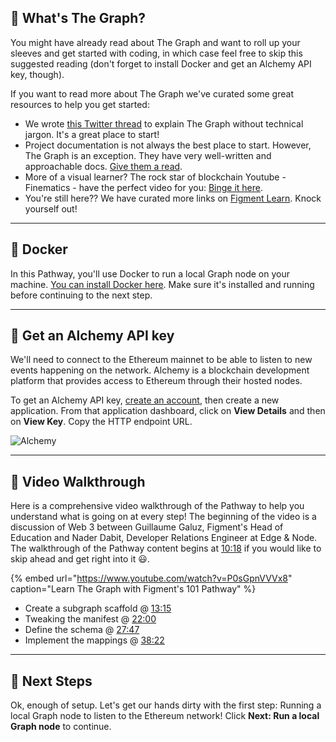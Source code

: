 ## 🤔 What's The Graph?

You might have already read about The Graph and want to roll up your sleeves and get started with coding, in which case feel free to skip this suggested reading (don't forget to install Docker and get an Alchemy API key, though).

If you want to read more about The Graph we've curated some great resources to help you get started:

- We wrote [this Twitter thread](https://twitter.com/sprngtheory/status/1425137466789486592) to explain The Graph without technical jargon. It's a great place to start!
- Project documentation is not always the best place to start. However, The Graph is an exception. They have very well-written and approachable docs. [Give them a read](https://thegraph.com/docs/about/introduction).
- More of a visual learner? The rock star of blockchain Youtube - Finematics - have the perfect video for you: [Binge it here](https://www.youtube.com/watch?v=7gC7xJ_98r8).
- You're still here?? We have curated more links on [Figment Learn](https://learn.figment.io/protocols/thegraph). Knock yourself out!

---

## 🐳 Docker

In this Pathway, you'll use Docker to run a local Graph node on your machine. [You can install Docker here](https://www.docker.com). Make sure it's installed and running before continuing to the next step.

---

## 🔑 Get an Alchemy API key

We'll need to connect to the Ethereum mainnet to be able to listen to new events happening on the network. Alchemy is a blockchain development platform that provides access to Ethereum through their hosted nodes.

To get an Alchemy API key, [create an account](https://www.alchemy.com/), then create a new application. From that application dashboard, click on **View Details** and then on **View Key**. Copy the HTTP endpoint URL.

![Alchemy](https://raw.githubusercontent.com/figment-networks/learn-web3-dapp/main/markdown/__images__/the-graph/alchemy-view-api-key.png)

---

## 🎥 Video Walkthrough

Here is a comprehensive video walkthrough of the Pathway to help you understand what is going on at every step!
The beginning of the video is a discussion of Web 3 between Guillaume Galuz, Figment's Head of Education and Nader Dabit, Developer Relations Engineer at Edge & Node. The walkthrough of the Pathway content begins at [10:18](https://www.youtube.com/watch?v=P0sGpnVVVx8?t=621) if you would like to skip ahead and get right into it 😃.

{% embed url="https://www.youtube.com/watch?v=P0sGpnVVVx8" caption="Learn The Graph with Figment's 101 Pathway" %}

- Create a subgraph scaffold @ [13:15](https://youtu.be/P0sGpnVVVx8?t=791)
- Tweaking the manifest @ [22:00](https://youtu.be/P0sGpnVVVx8?t=1320)
- Define the schema @ [27:47](https://youtu.be/P0sGpnVVVx8?t=1667)
- Implement the mappings @ [38:22](https://youtu.be/P0sGpnVVVx8?t=2297)

---

## 👣 Next Steps

Ok, enough of setup. Let's get our hands dirty with the first step: Running a local Graph node to listen to the Ethereum network! Click **Next: Run a local Graph node** to continue.
